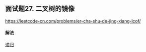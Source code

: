 ## 面试题27. 二叉树的镜像

https://leetcode-cn.com/problems/er-cha-shu-de-jing-xiang-lcof/


#### 解法  

[递归](_1.py)

